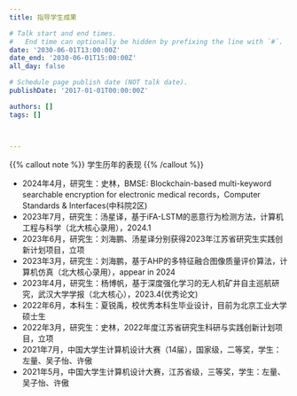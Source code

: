 ```yaml
---
title: 指导学生成果

# Talk start and end times.
#   End time can optionally be hidden by prefixing the line with `#`.
date: '2030-06-01T13:00:00Z'
date_end: '2030-06-01T15:00:00Z'
all_day: false

# Schedule page publish date (NOT talk date).
publishDate: '2017-01-01T00:00:00Z'

authors: []
tags: []



---
```


{{% callout note %}}
学生历年的表现
{{% /callout %}}

- 2024年4月，研究生：史林，BMSE: Blockchain-based multi-keyword searchable encryption for electronic medical records，Computer Standards & Interfaces(中科院2区)
- 2023年7月，研究生：汤星译，基于iFA-LSTM的恶意行为检测方法，计算机工程与科学（北大核心录用），2024.1
- 2023年6月，研究生：刘海鹏、汤星译分别获得2023年江苏省研究生实践创新计划项目，立项
- 2023年3月，研究生：刘海鹏，基于AHP的多特征融合图像质量评价算法，计算机仿真（北大核心录用），appear in 2024
- 2023年4月，研究生：杨博帆，基于深度强化学习的无人机矿井自主巡航研究，武汉大学学报（北大核心），2023.4(优秀论文)
- 2022年6月，本科生：夏锐禹，校优秀本科生毕业设计，目前为北京工业大学硕士生
- 2022年3月，研究生：史林，2022年度江苏省研究生科研与实践创新计划项目，立项
- 2021年7月，中国大学生计算机设计大赛（14届），国家级，二等奖，学生：左量、吴子怡、许傲
- 2021年5月，中国大学生计算机设计大赛，江苏省级，三等奖，学生：左量、吴子怡、许傲

